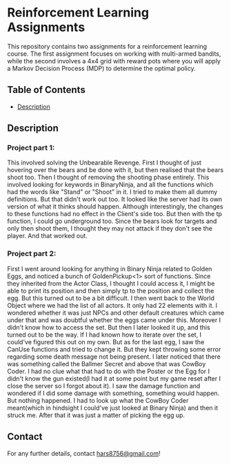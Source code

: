 # Reinforcement Learning Assignments

This repository contains two assignments for a reinforcement learning course. The first assignment focuses on working with multi-armed bandits, while the second involves a 4x4 grid with reward pots where you will apply a Markov Decision Process (MDP) to determine the optimal policy.

## Table of Contents

- [Description](#description)


## Description

### Project part 1:
This involved solving the Unbearable Revenge. First I thought of just hovering over the bears and be done with it, but then realised that the bears shoot too. Then I thought of removing the shooting phase entirely. This involved looking for keywords in BinaryNinja, and all the functions which had the words like "Stand" or "Shoot" in it. I tried to make them all dummy definitions. But that didn't work out too. It looked like the server had its own version of what it thinks should happen. Although interestingly, the changes to these functions had no effect in the Client's side too. 
But then with the tp function, I could go underground too. Since the bears look for targets and only then shoot them, I thought they may not attack if they don't see the player. And that worked out.


### Project part 2: 
First I went around looking for anything in Binary Ninja related to Golden Eggs, and noticed a bunch of GoldenPickup<1> sort of functions. Since they inherited from the Actor Class, I thought I could access it, I might be able to print its position and then simply tp to the position and collect the egg. But this turned out to be a bit difficult. I then went back to the World Object where we had the list of all actors. It only had 22 elements with it. I wondered whether it was just NPCs and other default creatures which came under that and was doubtful whether the eggs came under this. Moreover I didn't know how to access the set. But then I later looked it up, and this turned out to be the way. If I had known how to iterate over the set, I could've figured this out on my own. But as for the last egg, I saw the CanUse functions and tried to change it. But they kept throwing some error regarding some death message not being present. I later noticed that there was something called the Ballmer Secret and above that was CowBoy Coder. I had no clue what that had to do with the Poster or the Egg for I didn't know the gun existed(I had it at some point but my game reset after I close the server so I forgot about it). I saw the damage function and wondered if I did some damage with something, something would happen. But nothing happened. I had to look up what the CowBoy Coder meant(which in hindsight I could've just looked at Binary Ninja) and then it struck me. After that it was just a matter of picking the egg up.


## Contact
For any further details, contact hars8756@gmail.com!
